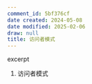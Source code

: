 ```yaml
---
comment_id: 5bf376cf
date created: 2024-05-08
date modified: 2025-02-06
draw: null
title: 访问者模式
---
```

excerpt

<!-- more -->

1. 访问者模式
